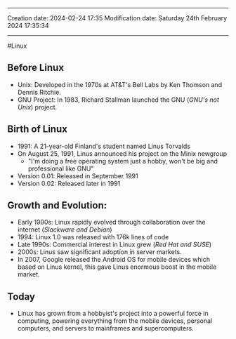 

----
Creation date: 2024-02-24 17:35
Modification date: Saturday 24th February 2024 17:35:34

----

#Linux 
## Before Linux
- Unix: Developed in the 1970s at AT&T's Bell Labs by Ken Thomson and Dennis Ritchie.
- GNU Project: In 1983, Richard Stallman launched the GNU (*GNU's not Unix*) project.

## Birth of Linux
- 1991: A 21-year-old Finland's student named Linus Torvalds
- On August 25, 1991, Linus announced his project on the Minix newgroup
	- "I'm doing a free operating system just a hobby, won't be big and professional like GNU"
- Version 0.01: Released in September 1991
- Version 0.02: Released later in 1991

## Growth and Evolution:
-  Early 1990s: Linux rapidly evolved through collaboration over the internet (*Slackware and Debian*)
- 1994: Linux 1.0 was released with 176k lines of code
- Late 1990s: Commercial interest in Linux grew (*Red Hat and SUSE*)
- 2000s: Linus saw significant adoption in server markets.
- In 2007, Google released the Android OS for mobile devices which based on Linus kernel, this gave Linus enormous boost in the mobile market. 

## Today
- Linux has grown from a hobbyist's project into a powerful force in computing, powering everything from the mobile devices, personal computers, and servers to mainframes and supercomputers.